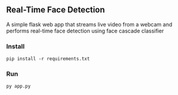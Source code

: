 ## Real-Time Face Detection 

A simple flask web app that streams live video from a webcam and performs real-time face detection using face cascade classifier


### Install 
````
pip install -r requirements.txt
````

### Run
````
py app.py
````